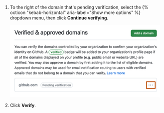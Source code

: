 1. To the right of the domain that's pending verification, select the {% octicon "kebab-horizontal" aria-label="Show more options" %} dropdown menu, then click **Continue verifying**.

   ![Screenshot of the "Verified & approved domains" page. To the right of a domain that is pending verification, a kebab icon is outlined in dark orange.](/assets/images/help/organizations/continue-verifying-domain.png)
1. Click **Verify**.

